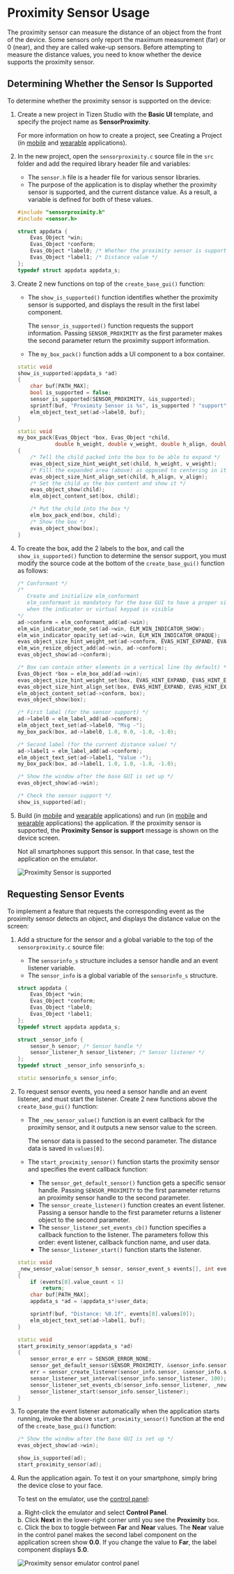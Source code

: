 
# Proximity Sensor Usage

The proximity sensor can measure the distance of an object from the
front of the device. Some sensors only report the maximum measurement
(far) or 0 (near), and they are called wake-up sensors. Before
attempting to measure the distance values, you need to know whether the
device supports the proximity sensor.


## Determining Whether the Sensor Is Supported

To determine whether the proximity sensor is supported on the device:

1.  Create a new project in Tizen Studio with the **Basic UI**
    template, and specify the project name as **SensorProximity**.

    For more information on how to create a project, see Creating a
    Project (in [mobile](../../get-started/mobile/first-app.md#create) and
    [wearable](../../get-started/wearable/first-app.md#creating-a-project) applications).

2. In the new project, open the `sensorproximity.c` source file in the
    `src` folder and add the required library header file and variables:

    -   The `sensor.h` file is a header file for various
        sensor libraries.
    -   The purpose of the application is to display whether the
        proximity sensor is supported, and the current distance value.
        As a result, a variable is defined for both of these values.

    ```c++
    #include "sensorproximity.h"
    #include <sensor.h>

    struct appdata {
        Evas_Object *win;
        Evas_Object *conform;
        Evas_Object *label0; /* Whether the proximity sensor is supported */
        Evas_Object *label1; /* Distance value */
    };
    typedef struct appdata appdata_s;
    ```

3. Create 2 new functions on top of the `create_base_gui()` function:

    -   The `show_is_supported()` function identifies whether the
        proximity sensor is supported, and displays the result in the
        first label component.

        The `sensor_is_supported()` function requests the
        support information. Passing `SENSOR_PROXIMITY` as the first
        parameter makes the second parameter return the proximity
        support information.

    - The `my_box_pack()` function adds a UI component to a
        box container.

    ```c++
    static void
    show_is_supported(appdata_s *ad)
    {
        char buf[PATH_MAX];
        bool is_supported = false;
        sensor_is_supported(SENSOR_PROXIMITY, &is_supported);
        sprintf(buf, "Proximity Sensor is %s", is_supported ? "support" : "not support");
        elm_object_text_set(ad->label0, buf);
    }

    static void
    my_box_pack(Evas_Object *box, Evas_Object *child,
                double h_weight, double v_weight, double h_align, double v_align)
    {
        /* Tell the child packed into the box to be able to expand */
        evas_object_size_hint_weight_set(child, h_weight, v_weight);
        /* Fill the expanded area (above) as opposed to centering in it */
        evas_object_size_hint_align_set(child, h_align, v_align);
        /* Set the child as the box content and show it */
        evas_object_show(child);
        elm_object_content_set(box, child);

        /* Put the child into the box */
        elm_box_pack_end(box, child);
        /* Show the box */
        evas_object_show(box);
    }
    ```

4. To create the box, add the 2 labels to the box, and call the
    `show_is_supported()` function to determine the sensor support, you
    must modify the source code at the bottom of the `create_base_gui()`
    function as follows:

    ```c++
    /* Conformant */
    /*
       Create and initialize elm_conformant
       elm_conformant is mandatory for the base GUI to have a proper size
       when the indicator or virtual keypad is visible
    */
    ad->conform = elm_conformant_add(ad->win);
    elm_win_indicator_mode_set(ad->win, ELM_WIN_INDICATOR_SHOW);
    elm_win_indicator_opacity_set(ad->win, ELM_WIN_INDICATOR_OPAQUE);
    evas_object_size_hint_weight_set(ad->conform, EVAS_HINT_EXPAND, EVAS_HINT_EXPAND);
    elm_win_resize_object_add(ad->win, ad->conform);
    evas_object_show(ad->conform);

    /* Box can contain other elements in a vertical line (by default) */
    Evas_Object *box = elm_box_add(ad->win);
    evas_object_size_hint_weight_set(box, EVAS_HINT_EXPAND, EVAS_HINT_EXPAND);
    evas_object_size_hint_align_set(box, EVAS_HINT_EXPAND, EVAS_HINT_EXPAND);
    elm_object_content_set(ad->conform, box);
    evas_object_show(box);

    /* First label (for the sensor support) */
    ad->label0 = elm_label_add(ad->conform);
    elm_object_text_set(ad->label0, "Msg -");
    my_box_pack(box, ad->label0, 1.0, 0.0, -1.0, -1.0);

    /* Second label (for the current distance value) */
    ad->label1 = elm_label_add(ad->conform);
    elm_object_text_set(ad->label1, "Value -");
    my_box_pack(box, ad->label1, 1.0, 1.0, -1.0, -1.0);

    /* Show the window after the base GUI is set up */
    evas_object_show(ad->win);

    /* Check the sensor support */
    show_is_supported(ad);
    ```

5. Build (in [mobile](../../get-started/mobile/first-app.md#build) and
    [wearable](../../get-started/wearable/first-app.md#building-your-application) applications) and run
    (in [mobile](../../get-started/mobile/first-app.md#run) and
    [wearable](../../get-started/wearable/first-app.md#running-your-application) applications)
    the application. If the proximity sensor is supported, the
    **Proximity Sensor is support** message is shown on the
    device screen.

    Not all smartphones support this sensor. In that case, test the
    application on the emulator.

    ![Proximity Sensor is
    supported](./media/sensor_proximity_supported.png)



## Requesting Sensor Events

To implement a feature that requests the corresponding event as the
proximity sensor detects an object, and displays the distance value on
the screen:

1.  Add a structure for the sensor and a global variable to the top of
    the `sensorproximity.c` source file:

    -   The `sensorinfo_s` structure includes a sensor handle and an
        event listener variable.
    -   The `sensor_info` is a global variable of the
        `sensorinfo_s` structure.

    ```c++
    struct appdata {
        Evas_Object *win;
        Evas_Object *conform;
        Evas_Object *label0;
        Evas_Object *label1;
    };
    typedef struct appdata appdata_s;

    struct _sensor_info {
        sensor_h sensor; /* Sensor handle */
        sensor_listener_h sensor_listener; /* Sensor listener */
    };
    typedef struct _sensor_info sensorinfo_s;

    static sensorinfo_s sensor_info;
    ```

2. To request sensor events, you need a sensor handle and an event
    listener, and must start the listener. Create 2 new functions above
    the `create_base_gui()` function:

    -   The `_new_sensor_value()` function is an event callback for the
        proximity sensor, and it outputs a new sensor value to
        the screen.

        The sensor data is passed to the second parameter. The distance
        data is saved in `values[0]`.

    - The `start_proximity_sensor()` function starts the proximity
        sensor and specifies the event callback function:
        -   The `sensor_get_default_sensor()` function gets a specific
            sensor handle. Passing `SENSOR_PROXIMITY` to the first
            parameter returns an proximity sensor handle to the
            second parameter.
        -   The `sensor_create_listener()` function creates an
            event listener. Passing a sensor handle to the first
            parameter returns a listener object to the second parameter.
        -   The `sensor_listener_set_events_cb()` function specifies a
            callback function to the listener. The parameters follow
            this order: event listener, callback function name, and user data.
        -   The `sensor_listener_start()` function starts the listener.

    ```c++
    static void
    _new_sensor_value(sensor_h sensor, sensor_event_s events[], int events_count, void *user_data)
    {
        if (events[0].value_count < 1)
            return;
        char buf[PATH_MAX];
        appdata_s *ad = (appdata_s*)user_data;

        sprintf(buf, "Distance: %0.1f", events[0].values[0]);
        elm_object_text_set(ad->label1, buf);
    }

    static void
    start_proximity_sensor(appdata_s *ad)
    {
        sensor_error_e err = SENSOR_ERROR_NONE;
        sensor_get_default_sensor(SENSOR_PROXIMITY, &sensor_info.sensor);
        err = sensor_create_listener(sensor_info.sensor, &sensor_info.sensor_listener);
        sensor_listener_set_interval(sensor_info.sensor_listener, 100);
        sensor_listener_set_events_cb(sensor_info.sensor_listener, _new_sensor_value, ad);
        sensor_listener_start(sensor_info.sensor_listener);
    }
    ```

3. To operate the event listener automatically when the application
    starts running, invoke the above `start_proximity_sensor()` function
    at the end of the `create_base_gui()` function:

    ```c++
    /* Show the window after the base GUI is set up */
    evas_object_show(ad->win);

    show_is_supported(ad);
    start_proximity_sensor(ad);
    ```

4. Run the application again. To test it on your smartphone, simply
    bring the device close to your face.

    To test on the emulator, use the [control
    panel](../../../tizen-studio/common-tools/emulator-control-panel.md):

    a.  Right-click the emulator and select **Control Panel**.  
    b. Click **Next** in the lower-right corner until you see the        **Proximity** box.  
    c. Click the box to toggle between **Far** and **Near** values. The        **Near** value in the control panel makes the second label        component on the application screen show **0.0**. If you change        the value to **Far**, the label component displays **5.0**.

      ![Proximity sensor emulator control        panel](./media/sensor_proximity_emulator.png)
